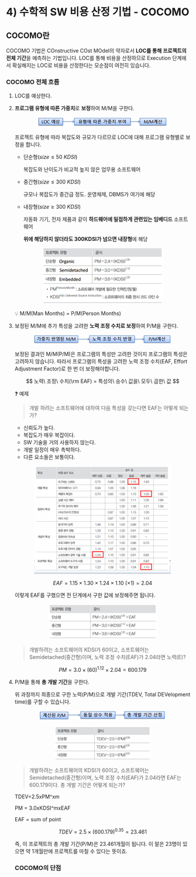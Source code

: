 # 4) 수학적 SW 비용 산정 기법 - COCOMO

## COCOMO란

COCOMO 기법은 COnstructive COst MOdel의 약자로서 **LOC를 통해 프로젝트의 전체 기간**을 예측하는 기법입니다. LOC를 통해 비용을 산정하므로 Execution 단계에서 확실해지는 LOC로 비용을 산정한다는 모순점이 여전히 있습니다.

### COCOMO 전체 흐름

1. LOC를 예상한다.
2. **프로그램 유형에 따른 가중치**로 **보정**하여 M/M을 구한다.
    
    <p align="center"><img src="../../images/Software engineering/4%29%20%EC%88%98%ED%95%99%EC%A0%81%20SW%20%EB%B9%84%EC%9A%A9%20%EC%82%B0%EC%A0%95%20%EA%B8%B0%EB%B2%95%20-%20COCOMO/Untitled.png"></p>
    
    프로젝트 유형에 따라 복잡도와 규모가 다르므로 LOC에 대해 프로그램 유형별로 보정을 합니다.
    
    - 단순형$(size\leq50\ KDSI)$
        
        복잡도와 난이도가 비교적 높지 않은 업무용 소프트웨어
        
    - 중간형$(size\leq300\ KDSI)$
        
        규모나 복잡도가 중간급 정도. 운영체제, DBMS가 여기에 해당
        
    - 내장형$(size\geq300\ KDSI)$
        
        자동화 기기, 전자 제품과 같이 **하드웨어에 밀접하게 관련있는 임베디드** 소프트웨어
        
        **위에 해당하지 않더라도 300KDSI가 넘으면 내장형**에 해당
        
    
    <p align="center"><img src="../../images/Software engineering/4%29%20%EC%88%98%ED%95%99%EC%A0%81%20SW%20%EB%B9%84%EC%9A%A9%20%EC%82%B0%EC%A0%95%20%EA%B8%B0%EB%B2%95%20-%20COCOMO/Untitled%201.png"></p>
    
    <aside>
    💡 M/M(Man Months) = P/M(Person Months)
    
    </aside>
    
3. 보정된 M/M에 추가 특성을 고려한 **노력 조정 수치로 보정**하여 P/M을 구한다.
    
    <p align="center"><img src="../../images/Software engineering/4%29%20%EC%88%98%ED%95%99%EC%A0%81%20SW%20%EB%B9%84%EC%9A%A9%20%EC%82%B0%EC%A0%95%20%EA%B8%B0%EB%B2%95%20-%20COCOMO/Untitled%202.png"></p>
    
    보정된 결과인 M/M(P/M)은 프로그램의 특성만 고려한 것이지 프로그램의 특성은 고려하지 않습니다. 따라서 프로그램의 특성을 고려한 노력 조정 수치(EAF, Effort Adjustment Factor)로 한 번 더 보정해야합니다.
    
    $$
    노력\ 조정\ 수치(\rm EAF) = 특성의\ 승수\ 값을\ 모두\ 곱한\ 값
    $$
    
    ❓ 예제
    
    > 개발 하려는 소프트웨어에 대하여 다음 특성을 갖는다면 EAF는 어떻게 되는가?
    > 
    - 신뢰도가 높다.
    - 복잡도가 매우 복잡이다.
    - SW 기술을 거의 사용하지 않는다.
    - 개발 일정이 매우 촉박하다.
    - 다른 요소들은 보통이다.
    
    <p align="center"><img src="../../images/Software engineering/4%29%20%EC%88%98%ED%95%99%EC%A0%81%20SW%20%EB%B9%84%EC%9A%A9%20%EC%82%B0%EC%A0%95%20%EA%B8%B0%EB%B2%95%20-%20COCOMO/Untitled%203.png"></p>
    
    $$
    EAF = 1.15\times1.30\times1.24\times1.10\ (\times1)=2.04
    $$
    
    이렇게 EAF를 구했으면 전 단계에서 구한 값에 보정해주면 됩니다.
    
    <p align="center"><img src="../../images/Software engineering/4%29%20%EC%88%98%ED%95%99%EC%A0%81%20SW%20%EB%B9%84%EC%9A%A9%20%EC%82%B0%EC%A0%95%20%EA%B8%B0%EB%B2%95%20-%20COCOMO/Untitled%204.png"></p>
    
    > 개발하려는 소프트웨어의 KDSI가 60이고, 소프트웨어는 Semidetached(중간형)이며, 노력 조정 수치(EAF)가 2.04라면 노력(E)?
    > 
    
    $$
    PM = 3.0\times(60)^{1.12}\times2.04=600.179
    $$
    
4. P/M을 통해 **총 개발 기간**을 구한다.
    
    위 과정까지 최종으로 구한 노력(P/M)으로 개발 기간(TDEV, Total DEVelopment time)를 구할 수 있습니다.
    
    <p align="center"><img src="../../images/Software engineering/4%29%20%EC%88%98%ED%95%99%EC%A0%81%20SW%20%EB%B9%84%EC%9A%A9%20%EC%82%B0%EC%A0%95%20%EA%B8%B0%EB%B2%95%20-%20COCOMO/Untitled%205.png"></p>
    
    <p align="center"><img src="../../images/Software engineering/4%29%20%EC%88%98%ED%95%99%EC%A0%81%20SW%20%EB%B9%84%EC%9A%A9%20%EC%82%B0%EC%A0%95%20%EA%B8%B0%EB%B2%95%20-%20COCOMO/Untitled%206.png"></p>
    
    > 개발하려는 소프트웨어의 KDSI가 60이고, 소프트웨어는 Semidetached(중간형)이며, 노력 조정 수치(EAF)가 2.04라면 EAF는 600.179이다. 총 개발 기간은 어떻게 되는가?
    > 
    
    TDEV=2.5xPM^xm
    
    PM = 3.0xKDSI^mxEAF
    
    EAF = sum of point
    
    $$
    TDEV=2.5\times(600.179)^{0.35}= 23.461
    $$
    
    즉, 이 프로젝트의 총 개발 기간(P/M)은 23.461개월이 됩니다. 이 말은 23명이 있으면 약 1개월만에 프로젝트를 마칠 수 있다는 뜻이죠.
    
    ### COCOMO의 단점